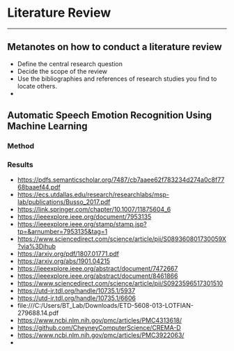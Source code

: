 # Literature Review

---

## Metanotes on how to conduct a literature review

- Define the central research question
- Decide the scope of the review
- Use the bibliographies and references of research studies you find to locate others.
- 

## Automatic Speech Emotion Recognition Using Machine Learning

### Method

### Results

- https://pdfs.semanticscholar.org/7487/cb7aaee62f783234d274a0c8f7768baaef44.pdf
- https://ecs.utdallas.edu/research/researchlabs/msp-lab/publications/Busso_2017.pdf
- https://link.springer.com/chapter/10.1007/11875604_6
- https://ieeexplore.ieee.org/document/7953135
- https://ieeexplore.ieee.org/stamp/stamp.jsp?tp=&arnumber=7953135&tag=1
- https://www.sciencedirect.com/science/article/pii/S089360801730059X?via%3Dihub
- https://arxiv.org/pdf/1807.01771.pdf
- https://arxiv.org/abs/1901.04215
- https://ieeexplore.ieee.org/abstract/document/7472667
- https://ieeexplore.ieee.org/abstract/document/8461866
- https://www.sciencedirect.com/science/article/pii/S0923596517301510
- https://utd-ir.tdl.org/handle/10735.1/5937
- https://utd-ir.tdl.org/handle/10735.1/6606
- file:///C:/Users/BT_Lab/Downloads/ETD-5608-013-LOTFIAN-279688.14.pdf
- https://www.ncbi.nlm.nih.gov/pmc/articles/PMC4313618/
- https://github.com/CheyneyComputerScience/CREMA-D
- https://www.ncbi.nlm.nih.gov/pmc/articles/PMC3922063/
- 